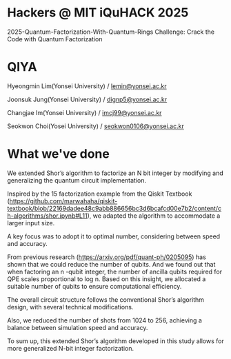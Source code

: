 # Hackers @ MIT iQuHACK 2025 

2025-Quantum-Factorization-With-Quantum-Rings Challenge: Crack the Code with Quantum Factorization

# QIYA

Hyeongmin Lim(Yonsei University) / lemin@yonsei.ac.kr

Joonsuk Jung(Yonsei University) / dignp5@yonsei.ac.kr

Changjae Im(Yonsei University) / imcj99@yonsei.ac.kr

Seokwon Choi(Yosei University) / seokwon0106@yonsei.ac.kr

# What we've done

We extended Shor’s algorithm to factorize an N bit integer by modifying and generalizing the quantum circuit implementation.

Inspired by the 15 factorization example from the Qiskit Textbook (https://github.com/marwahaha/qiskit-textbook/blob/22169dadee48c9abb886656bc3d6bcafcd00e7b2/content/ch-algorithms/shor.ipynb#L11), we adapted the algorithm to accommodate a larger input size. 

A key focus was to adopt it to optimal number, considering between speed and accuracy.

From previous research (https://arxiv.org/pdf/quant-ph/0205095) has shown that  we could reduce the number of qubits. And we found out that when factoring an n -qubit integer, the number of ancilla qubits required for QPE scales proportional to log n. Based on this insight, we allocated a suitable number of qubits to ensure computational efficiency.

The overall circuit structure follows the conventional Shor’s algorithm design, with several technical modifications.

Also, we reduced the number of shots from 1024 to 256, achieving a balance between simulation speed and accuracy.

To sum up, this extended Shor’s algorithm developed in this study allows for more generalized N-bit integer factorization.